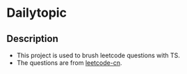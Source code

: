 # Dailytopic

## Description

- This project is used to brush leetcode questions with TS.
- The questions are from [leetcode-cn](https://leetcode-cn.com/).
